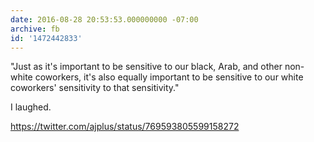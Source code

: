 ```yaml
---
date: 2016-08-28 20:53:53.000000000 -07:00
archive: fb
id: '1472442833'
---
```


"Just as it's important to be sensitive to our black, Arab, and other non-white coworkers, it's also equally important to be sensitive to our white coworkers' sensitivity to that sensitivity."

I laughed.

https://twitter.com/ajplus/status/769593805599158272
